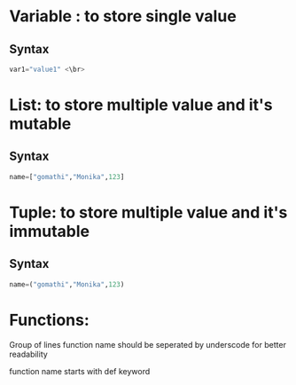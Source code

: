 # Variable : to store single value 
## Syntax
```python
var1="value1" <\br>
```

# List: to store multiple value and it's mutable 

## Syntax

```python
name=["gomathi","Monika",123]
```

# Tuple: to store multiple value and it's immutable 

## Syntax

```python
name=("gomathi","Monika",123)
```

# Functions:
 
Group of lines
function name should be seperated by underscode for better readability

function name starts with def keyword
